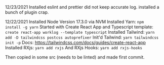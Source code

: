 12/23/2021
Installed eslint and prettier
did not keep accurate log. installed a bunch of plugin crap.

12/22/2021
Installed Node Version 17.3.0 via NVM
Installed Yarn: 
  `npm install -g yarn`
Started with Create React App and Typescript template:
  `create react-app worklog --template typescript`
Installed Tailwind:
  `yarn add -D tailwindcss postcss autoprefixer`
Init'd Tailwind: 
  `yarn tailwindcss init -p`
Docs: https://tailwindcss.com/docs/guides/create-react-app
Installed RXjs:
  `yarn add rxjs`
And RXjs Hooks:
  `yarn add rxjs-hooks`

Then copied in some src (needs to be linted) and made first commit.

